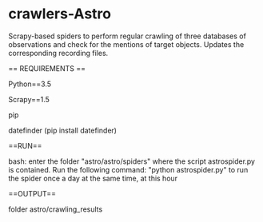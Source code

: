 # crawlers-Astro
Scrapy-based spiders to perform regular crawling of three databases of observations and check for the mentions of target objects. Updates the corresponding recording files.

== REQUIREMENTS ==

Python==3.5

Scrapy==1.5

pip

datefinder (pip install datefinder)

==RUN==

bash: enter the folder "astro/astro/spiders" where the script astrospider.py is contained.
Run the following command: "python astrospider.py" to run the spider once a day at the same time, at this hour

==OUTPUT==

folder astro/crawling_results

